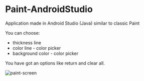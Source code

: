 # Paint-AndroidStudio
Application made in Android Studio (Java) similar to classic Paint

You can choose:
 - thickness line
 - color line - color picker
 - background color - color picker
 
 You have got an options like return and clear all.

![paint-screen](https://user-images.githubusercontent.com/63973627/108832689-2a656b80-75cc-11eb-9489-7d5031bd275e.png)
